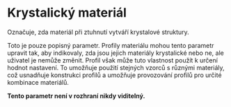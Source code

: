 Krystalický materiál
====
Označuje, zda materiál při ztuhnutí vytváří krystalové struktury. 

Toto je pouze popisný parametr. Profily materiálu mohou tento parametr upravit tak, aby indikovaly, zda jsou jejich materiály krystalické nebo ne, ale uživatel je nemůže změnit. Profil však může tuto vlastnost použít k určení hodnot nastavení. To umožňuje použití stejných vzorců s různými materiály, což usnadňuje konstrukci profilů a umožňuje provozování profilů pro určité kombinace materiálů.

**Tento parametr není v rozhraní nikdy viditelný.**